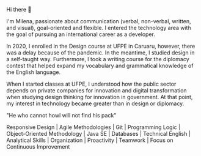 Hi there 👋

I'm Milena, passionate about communication (verbal, non-verbal, written, and visual), goal-oriented and flexible. I entered the technology area with the goal of pursuing an international career as a developer.

In 2020, I enrolled in the Design course at UFPE in Caruaru, however, there was a delay because of the pandemic. In the meantime, I studied design in a self-taught way. Furthermore, I took a writing course for the diplomacy contest that helped expand my vocabulary and grammatical knowledge of the English language. 

When I started classes at UFPE, I understood how the public sector depends on private companies for innovation and digital transformation when studying design thinking for innovation in government. At that point, my interest in technology became greater than in design or diplomacy.

"He who cannot howl will not find his pack"

Responsive Design | Agile Methodologies | Git | Programming Logic | Object-Oriented Methodology | Java SE | Databases | Technical English | Analytical Skills | Organization | Proactivity | Teamwork | Focus on Continuous Improvement



